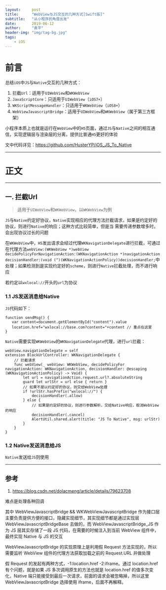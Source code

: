 ```yaml
---
layout:     post
title:      "WebView与JS交互的几种方式[Swift版]"
subtitle:   "从小程序的角度出发"
date:       2019-06-12
author:     "袁平"
header-img: "img/tag-bg.jpg"
tags:
    - iOS
---
```


# 前言

总结`iOS`中`JS`与`Native`交互的几种方式：
1. 拦截`Url`：适用于`UIWebView`和`WKWebView`
2. `JavaScriptCore`：只适用于`UIWebView`（`iOS7+`）
3. `WKScriptMessageHandler`：只适用于`WKWebView`（`iOS8+`）
4. `WebViewJavascriptBridge`：适用于`UIWebView`和`WKWebView`（属于第三方框架）

小程序本质上也就是运行在`WebView`中的`H5`页面，通过`JS`与`Native`之间的相互通信，实现逻辑层与渲染层的分离，提供比普通`H5`更好的体验

文中代码详见：https://github.com/HusterYP/iOS_JS_To_Native

------------

# 正文

------------

## 一. 拦截Url
> 适用于`UIWebView`和`WKWebView`，以`WKWebView`为例

`JS`与`Native`约定好协议，`Native`实现相应的代理方法拦截请求，如果是约定好的协议，则进行`Native`的响应；这种方式比较简单，但是当
需要传递参数增多时，会出现协议过长的问题

在`WKWebView`中，`H5`发出请求会经过代理`WKNavigationDelegate`进行拦截，可通过在代理方法`webView:(WKWebView *)webView decidePolicyForNavigationAction:(WKNavigationAction *)navigationAction decisionHandler:(void (^)(WKNavigationActionPolicy))decisionHandler;`中处理；如果检测到是实现约定好的`scheme`，则进行`Native`拦截处理，而不进行响应

若约定以`wxlocal://`开头的`url`为协议

### 1.1 JS发送消息给Native

`JS`代码如下：
```
function sendMsg() {
   var content=document.getElementById("content").value            
   location.href="wxlocal://base.com?content="+content // 重点在这里
}
```

`Native`需要实现`WKWebView`的`WKNavigationDelegate`代理，进行`url`拦截：
```
webView.navigationDelegate = self
extension BlockUrlController: WKNavigationDelegate {
    // 拦截请求
    func webView(_ webView: WKWebView, decidePolicyFor navigationAction: WKNavigationAction, decisionHandler: @escaping (WKNavigationActionPolicy) -> Void) {
        let url = navigationAction.request.url?.absoluteString
        guard let urlStr = url else { return }
        // 如果不是以约定好的协议，则交给WebView处理
        if !urlStr.hasPrefix("wxlocal://") {
            decisionHandler(.allow)
        } else {
            // 如果是约定好的协议，则进行参数解析，交给Native响应，取消WebView的响应
            decisionHandler(.cancel)
            AlertUtil.shared.alert(title: "JS To Native", msg: urlStr)
        }
    }
}
```


### 1.2 Native发送消息给JS

`Native`发送给`JS`则使用



-------------

## 参考

1. https://blog.csdn.net/dolacmeng/article/details/79623708





难点是处理各种回调

其中 WebViewJavascriptBridge && WKWebViewJavascriptBridge 作为接口层主要负责提供方便的接口，隐藏实现细节，其实现细节都是通过实现层 WebViewJavascriptBridgeBase 去做的，而 WebViewJavascriptBridge_JS 作为 JS 层其实存储了一段 JS 代码，在需要的时候注入到当前 WebView 组件中，最终实现 Native 与 JS 的交互

WebViewJavascriptBridge 的实现原理上是利用假 Request 方法实现的，所以需要监听 WebView 组件的代理方法获取加载之前的 Request.URL 并做处理

假 Request 的发起有两种方式，-1:location.href -2:iframe。通过 location.href 有个问题，就是如果 JS 多次调用原生的方法也就是 location.href 的值多次变化，Native 端只能接受到最后一次请求，前面的请求会被忽略掉，所以这里 WebViewJavascriptBridge 选择使用 iframe，后面不再解释。
